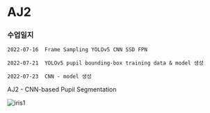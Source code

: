 # AJ2

### 수업일지

    2022-07-16  Frame Sampling YOLOv5 CNN SSD FPN
    
    2022-07-21  YOLOv5 pupil bounding-box training data & model 생성

    2022-07-23  CNN - model 생성


AJ2 - CNN-based Pupil Segmentation


![iris1](https://user-images.githubusercontent.com/54794815/176991780-125f3edd-de7f-415c-8094-0132310aecab.png)
